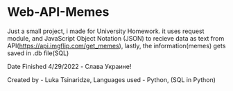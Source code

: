 # Web-API-Memes
Just a small project, i made for University Homework.
it uses request module, and JavaScript Object Notation (JSON) to recieve data as text from API(https://api.imgflip.com/get_memes),
lastly, the information(memes) gets saved in .db file(SQL)


Date Finished 4/29/2022 - Слава Украине!

Created by - Luka Tsinaridze, Languages used - Python, (SQL in Python)
